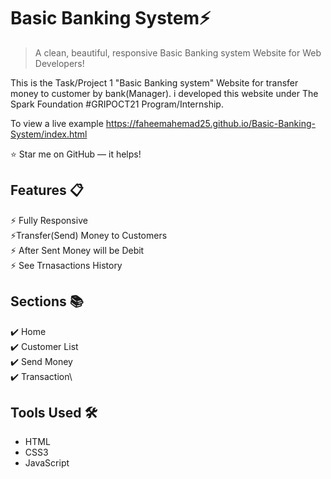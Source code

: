 # Basic Banking System⚡️ 
> A clean, beautiful, responsive Basic Banking system Website for Web Developers!

This is the Task/Project 1 "Basic Banking system" Website for transfer money to customer by bank(Manager). i developed this website under The Spark Foundation #GRIPOCT21 Program/Internship.

To view a live example https://faheemahemad25.github.io/Basic-Banking-System/index.html

:star: Star me on GitHub — it helps!

## Features 📋
⚡️ Fully Responsive\
⚡️Transfer(Send) Money to Customers\
⚡️ After Sent Money will be Debit\
⚡️ See Trnasactions History


## Sections 📚
✔️ Home\
✔️ Customer List\
✔️ Send Money \
✔️ Transaction\

## Tools Used 🛠️
*  HTML
*  CSS3
*  JavaScript
